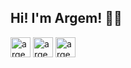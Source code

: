 ## Hi! I'm Argem! 🧑🏻

[<img alt="argemflores | LinkedIn" width="32px" src="https://cdn.jsdelivr.net/npm/simple-icons@v3/icons/linkedin.svg" />][linkedin]
[<img alt="argemflores | Instagram" width="32px" src="https://cdn.jsdelivr.net/npm/simple-icons@v3/icons/instagram.svg" />][instagram]
[<img alt="argemflores | Twitter" width="32px" src="https://cdn.jsdelivr.net/npm/simple-icons@v3/icons/twitter.svg" />][twitter]

[linkedin]: http://linkedin.com/in/argemflores
[instagram]: http://instagram.com/argemflores
[twitter]: http://twitter.com/argemflores

